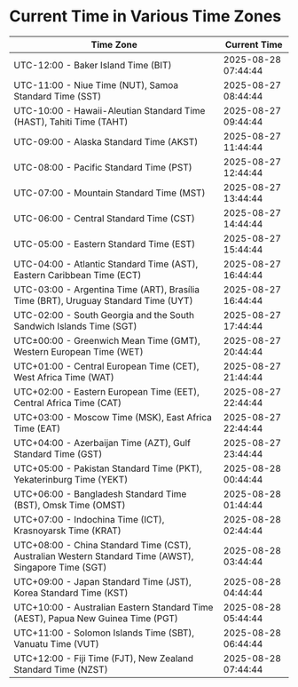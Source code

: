 # Current Time in Various Time Zones

| Time Zone | Current Time |
|-----------|--------------|
| UTC-12:00 - Baker Island Time (BIT) | 2025-08-28 07:44:44 |
| UTC-11:00 - Niue Time (NUT), Samoa Standard Time (SST) | 2025-08-27 08:44:44 |
| UTC-10:00 - Hawaii-Aleutian Standard Time (HAST), Tahiti Time (TAHT) | 2025-08-27 09:44:44 |
| UTC-09:00 - Alaska Standard Time (AKST) | 2025-08-27 11:44:44 |
| UTC-08:00 - Pacific Standard Time (PST) | 2025-08-27 12:44:44 |
| UTC-07:00 - Mountain Standard Time (MST) | 2025-08-27 13:44:44 |
| UTC-06:00 - Central Standard Time (CST) | 2025-08-27 14:44:44 |
| UTC-05:00 - Eastern Standard Time (EST) | 2025-08-27 15:44:44 |
| UTC-04:00 - Atlantic Standard Time (AST), Eastern Caribbean Time (ECT) | 2025-08-27 16:44:44 |
| UTC-03:00 - Argentina Time (ART), Brasília Time (BRT), Uruguay Standard Time (UYT) | 2025-08-27 16:44:44 |
| UTC-02:00 - South Georgia and the South Sandwich Islands Time (SGT) | 2025-08-27 17:44:44 |
| UTC±00:00 - Greenwich Mean Time (GMT), Western European Time (WET) | 2025-08-27 20:44:44 |
| UTC+01:00 - Central European Time (CET), West Africa Time (WAT) | 2025-08-27 21:44:44 |
| UTC+02:00 - Eastern European Time (EET), Central Africa Time (CAT) | 2025-08-27 22:44:44 |
| UTC+03:00 - Moscow Time (MSK), East Africa Time (EAT) | 2025-08-27 22:44:44 |
| UTC+04:00 - Azerbaijan Time (AZT), Gulf Standard Time (GST) | 2025-08-27 23:44:44 |
| UTC+05:00 - Pakistan Standard Time (PKT), Yekaterinburg Time (YEKT) | 2025-08-28 00:44:44 |
| UTC+06:00 - Bangladesh Standard Time (BST), Omsk Time (OMST) | 2025-08-28 01:44:44 |
| UTC+07:00 - Indochina Time (ICT), Krasnoyarsk Time (KRAT) | 2025-08-28 02:44:44 |
| UTC+08:00 - China Standard Time (CST), Australian Western Standard Time (AWST), Singapore Time (SGT) | 2025-08-28 03:44:44 |
| UTC+09:00 - Japan Standard Time (JST), Korea Standard Time (KST) | 2025-08-28 04:44:44 |
| UTC+10:00 - Australian Eastern Standard Time (AEST), Papua New Guinea Time (PGT) | 2025-08-28 05:44:44 |
| UTC+11:00 - Solomon Islands Time (SBT), Vanuatu Time (VUT) | 2025-08-28 06:44:44 |
| UTC+12:00 - Fiji Time (FJT), New Zealand Standard Time (NZST) | 2025-08-28 07:44:44 |
